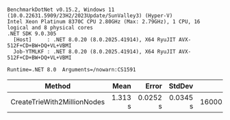 ```

BenchmarkDotNet v0.15.2, Windows 11 (10.0.22631.5909/23H2/2023Update/SunValley3) (Hyper-V)
Intel Xeon Platinum 8370C CPU 2.80GHz (Max: 2.79GHz), 1 CPU, 16 logical and 8 physical cores
.NET SDK 9.0.305
  [Host]     : .NET 8.0.20 (8.0.2025.41914), X64 RyuJIT AVX-512F+CD+BW+DQ+VL+VBMI
  Job-YTMLKF : .NET 8.0.20 (8.0.2025.41914), X64 RyuJIT AVX-512F+CD+BW+DQ+VL+VBMI

Runtime=.NET 8.0  Arguments=/nowarn:CS1591  

```
| Method                      | Mean    | Error    | StdDev   | Gen0       | Gen1       | Gen2      | Allocated |
|---------------------------- |--------:|---------:|---------:|-----------:|-----------:|----------:|----------:|
| CreateTrieWith2MillionNodes | 1.313 s | 0.0252 s | 0.0345 s | 16000.0000 | 15000.0000 | 1000.0000 | 366.22 MB |
